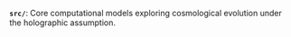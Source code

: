 **`src/`**: Core computational models exploring cosmological evolution under the holographic assumption.
